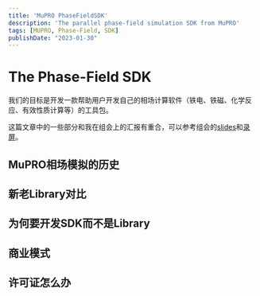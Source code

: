 ```yaml
---
title: 'MuPRO PhaseFieldSDK'
description: 'The parallel phase-field simulation SDK from MuPRO'
tags: [MUPRO, Phase-Field, SDK]
publishDate: "2023-01-30"
---
```


# The Phase-Field SDK

我们的目标是开发一款帮助用户开发自己的相场计算软件（铁电、铁磁、化学反应、有效性质计算等）的工具包。

这篇文章中的一些部分和我在组会上的汇报有重合，可以参考组会的[slides](https://mupro-simulation.github.io/MUPRO-PFSDK-Tutorial/1)和[录屏](https://youtu.be/5A9WkpudEuo)。

## MuPRO相场模拟的历史

## 新老Library对比

## 为何要开发SDK而不是Library

## 商业模式

## 许可证怎么办